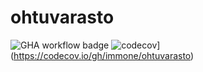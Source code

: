 # ohtuvarasto

![GHA workflow badge](https://github.com/immone/ohtuvarasto/workflows/CI/badge.svg)
![codecov](https://codecov.io/gh/immone/ohtuvarasto/branch/main/graph/badge.svg?token=MIYY5DCW6Y)](https://codecov.io/gh/immone/ohtuvarasto)
